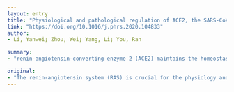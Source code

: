 ```yaml
---
layout: entry
title: "Physiological and pathological regulation of ACE2, the SARS-CoV-2 receptor"
link: "https://doi.org/10.1016/j.phrs.2020.104833"
author:
- Li, Yanwei; Zhou, Wei; Yang, Li; You, Ran

summary:
- "renin-angiotensin-converting enzyme 2 (ACE2) maintains the homeostasis of RAS as a negative regulator. Recently, ACE2 was identified as the receptor of severe acute respiratory syndrome coronavirus 2 (SARS-CoV-2) The distribution and expression of the enzyme may be critical for the target organ of the infection."

original:
- "The renin-angiotensin system (RAS) is crucial for the physiology and pathology of all the organs. Angiotensin-converting enzyme 2 (ACE2) maintains the homeostasis of RAS as a negative regulator. Recently, ACE2 was identified as the receptor of severe acute respiratory syndrome coronavirus 2 (SARS-CoV-2), the coronavirus that is causing the pandemic of Coronavirus disease 2019 (COVID-19). Since SARS-CoV-2 must bind with ACE2 before entering the host cells in humans, the distribution and expression of ACE2 may be critical for the target organ of the SARS-CoV-2 infection. Moreover, accumulating evidence has demonstrated the implication of ACE2 in the pathological progression in tissue injury and several chronic diseases, ACE2 may also be essential in the progression and clinical outcomes of COVID-19. Therefore, we summarized the expression and activity of ACE2 in various physiological and pathological conditions, and discussed its potential implication in the susceptibility of SARS-CoV-2 infection and the progression and prognosis of COVID-19 patients in the current review."
---
```


